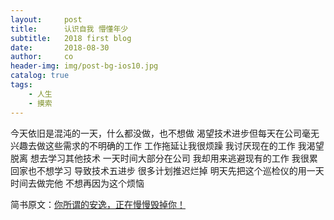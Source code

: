 ```yaml
---
layout:     post
title:      认识自我 懵懂年少
subtitle:   2018 first blog
date:       2018-08-30
author:     co
header-img: img/post-bg-ios10.jpg
catalog: true
tags:
    - 人生
    - 摸索
---
```



今天依旧是混沌的一天，什么都没做，也不想做
渴望技术进步但每天在公司毫无兴趣去做这些需求的不明确的工作
工作拖延让我很烦躁 我讨厌现在的工作 我渴望脱离
想去学习其他技术 一天时间大部分在公司 我却用来逃避现有的工作 
我很累 回家也不想学习  导致技术五进步 很多计划推迟烂掉
明天先把这个巡检仪的用一天时间去做完他  不想再因为这个烦恼







简书原文：[你所谓的安逸，正在慢慢毁掉你！](https://www.jianshu.com/p/c75536342335)